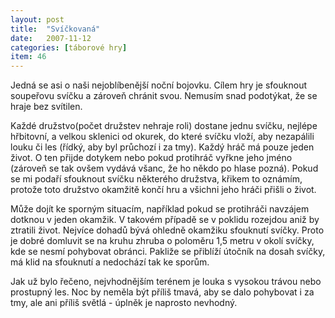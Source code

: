 ```yaml
---
layout: post
title:  "Svíčkovaná"
date:   2007-11-12
categories: [táborové hry]
item: 46
---
```

Jedná se asi o naši nejoblíbenější noční bojovku. Cílem hry je sfouknout soupeřovu svíčku a zároveň chránit svou. Nemusím snad podotýkat, že se hraje bez svítilen.
<!--more-->

Každé družstvo(počet družstev nehraje roli) dostane jednu svíčku, nejlépe hřbitovní, a velkou sklenici od okurek, do které svíčku vloží, aby nezapálili louku či les (řídký, aby byl průchozí i za tmy). Každý hráč má pouze jeden život. O ten přijde dotykem nebo pokud protihráč vyřkne jeho jméno (zároveň se tak ovšem vydává všanc, že ho někdo po hlase pozná). Pokud se mi podaří sfouknout svíčku některého družstva, křikem to oznámím, protože toto družstvo okamžitě končí hru a všichni jeho hráči přišli o život.

Může dojít ke sporným situacím, například pokud se protihráči navzájem dotknou v jeden okamžik. V takovém případě se v poklidu rozejdou aniž by ztratili život. Nejvíce dohadů bývá ohledně okamžiku sfouknutí svíčky. Proto je dobré domluvit se na kruhu zhruba o poloměru 1,5 metru v okolí svíčky, kde se nesmí pohybovat obránci. Pakliže se přiblíží útočník na dosah svíčky, má klid na sfouknutí a nedochází tak ke sporům.

Jak už bylo řečeno, nejvhodnějším terénem je louka s vysokou trávou nebo prostupný les. Noc by neměla být příliš tmavá, aby se dalo pohybovat i za tmy, ale ani příliš světlá - úplněk je naprosto nevhodný.